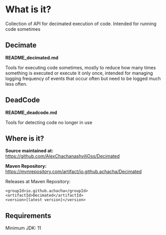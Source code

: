 What is it?
===

Collection of API for decimated execution of code.  Intended for running code sometimes

Decimate
-
**README_decimated.md**

Tools for executing code sometimes, mostly to reduce how many times
something is executed or execute it only once, intended for managing logging
frequency of events that occur often but need to be logged much less often. 

DeadCode
-
**README_deadcode.md**

Tools for detecting code no longer in use


Where is it?
---
**Source maintained at:** https://github.com/AlexChachanashviliOss/Decimated

**Maven Repository:** https://mvnrepository.com/artifact/io.github.achacha/Decimated

Releases at Maven Repository:

    <groupId>io.github.achacha</groupId>
    <artifactId>Decimated</artifactId>
    <version>[latest version]</version>


Requirements
---

Minimum JDK: 11
